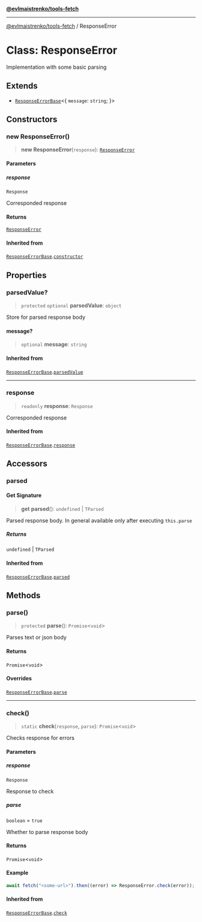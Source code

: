 [**@evlmaistrenko/tools-fetch**](../README.md)

---

[@evlmaistrenko/tools-fetch](../README.md) / ResponseError

# Class: ResponseError

Implementation with some basic parsing

## Extends

- [`ResponseErrorBase`](ResponseErrorBase.md)\<\{ `message`: `string`; \}\>

## Constructors

### new ResponseError()

> **new ResponseError**(`response`): [`ResponseError`](ResponseError.md)

#### Parameters

##### response

`Response`

Corresponded response

#### Returns

[`ResponseError`](ResponseError.md)

#### Inherited from

[`ResponseErrorBase`](ResponseErrorBase.md).[`constructor`](ResponseErrorBase.md#constructors)

## Properties

### parsedValue?

> `protected` `optional` **parsedValue**: `object`

Store for parsed response body

#### message?

> `optional` **message**: `string`

#### Inherited from

[`ResponseErrorBase`](ResponseErrorBase.md).[`parsedValue`](ResponseErrorBase.md#parsedvalue)

---

### response

> `readonly` **response**: `Response`

Corresponded response

#### Inherited from

[`ResponseErrorBase`](ResponseErrorBase.md).[`response`](ResponseErrorBase.md#response-1)

## Accessors

### parsed

#### Get Signature

> **get** **parsed**(): `undefined` \| `TParsed`

Parsed response body. In general available only after executing `this.parse`

##### Returns

`undefined` \| `TParsed`

#### Inherited from

[`ResponseErrorBase`](ResponseErrorBase.md).[`parsed`](ResponseErrorBase.md#parsed)

## Methods

### parse()

> `protected` **parse**(): `Promise`\<`void`\>

Parses text or json body

#### Returns

`Promise`\<`void`\>

#### Overrides

[`ResponseErrorBase`](ResponseErrorBase.md).[`parse`](ResponseErrorBase.md#parse)

---

### check()

> `static` **check**(`response`, `parse`): `Promise`\<`void`\>

Checks response for errors

#### Parameters

##### response

`Response`

Response to check

##### parse

`boolean` = `true`

Whether to parse response body

#### Returns

`Promise`\<`void`\>

#### Example

```ts
await fetch("<some-url>").then((error) => ResponseError.check(error));
```

#### Inherited from

[`ResponseErrorBase`](ResponseErrorBase.md).[`check`](ResponseErrorBase.md#check)
